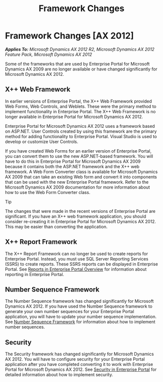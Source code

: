 ﻿---
title: Framework Changes
TOCTitle: Framework Changes
ms:assetid: 427a957a-2ea4-46c4-932c-1aeace20f420
ms:mtpsurl: https://msdn.microsoft.com/en-us/library/Hh272124(v=AX.60)
ms:contentKeyID: 36542033
ms.date: 11/07/2012
mtps_version: v=AX.60
---

# Framework Changes [AX 2012]


_**Applies To:** Microsoft Dynamics AX 2012 R2, Microsoft Dynamics AX 2012 Feature Pack, Microsoft Dynamics AX 2012_

Some of the frameworks that are used by Enterprise Portal for Microsoft Dynamics AX 2009 are no longer available or have changed significantly for Microsoft Dynamics AX 2012.

## X++ Web Framework

In earlier versions of Enterprise Portal, the X++ Web Framework provided Web Forms, Web Controls, and Weblets. These were the primary method to implement functionality in Enterprise Portal. The X++ Web Framework is no longer available in Enterprise Portal for Microsoft Dynamics AX 2012.

Enterprise Portal for Microsoft Dynamics AX 2012 uses a framework based on ASP.NET. User Controls created by using this framework are the primary method for adding functionality to Enterprise Portal. Visual Studio is used to develop or customize User Controls.

If you have created Web Forms for an earlier version of Enterprise Portal, you can convert them to use the new ASP.NET-based framework. You will have to do this in Enterprise Portal for Microsoft Dynamics AX 2009 because it contains both the ASP.NET framework and the X++ web framework. A Web Form Converter class is available for Microsoft Dynamics AX 2009 that can take an existing Web form and convert it into components that can be used with the new Enterprise Portal framework. Refer to the Microsoft Dynamics AX 2009 documentation for more information about how to use the Web Form Converter class.


> [!TIP]
> <P>The changes that were made in the recent versions of Enterprise Portal are significant. If you have an X++ web framework application, you should consider re-creating it in Enterprise Portal for Microsoft Dynamics AX 2012. This may be easier than converting the application.</P>



## X++ Report Framework

The X++ Report Framework can no longer be used to create reports for Enterprise Portal. Instead, you must use SQL Server Reporting Services (SSRS) to create reports. These SSRS reports can be displayed in Enterprise Portal. See [Reports in Enterprise Portal Overview](reports-in-enterprise-portal-overview.md) for information about reporting in Enterprise Portal.

## Number Sequence Framework

The Number Sequence framework has changed significantly for Microsoft Dynamics AX 2012. If you have used the Number Sequence framework to generate your own number sequences for your Enterprise Portal application, you will have to update your number sequence implementation. See [Number Sequence Framework](number-sequence-framework.md) for information about how to implement number sequences.

## Security

The Security framework has changed significantly for Microsoft Dynamics AX 2012. You will have to configure security for your Enterprise Portal application after you have completed converting it to work with Enterprise Portal for Microsoft Dynamics AX 2012. See [Security in Enterprise Portal](security-in-enterprise-portal.md) for detailed information about how to implement security.

